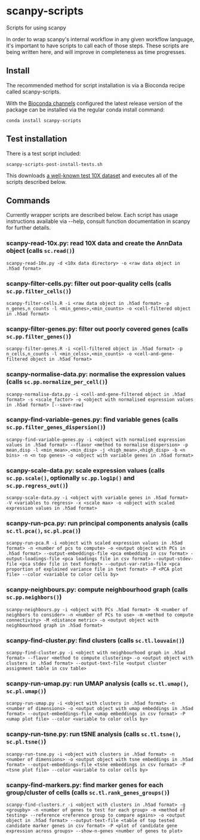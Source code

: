 # scanpy-scripts
Scripts for using scanpy

In order to wrap scanpy's internal workflow in any given workflow language, it's important to have scripts to call each of those steps. These scripts are being written here, and will improve in completeness as time progresses. 

## Install

The recommended method for script installation is via a Bioconda recipe called scanpy-scripts. 

With the [Bioconda channels](https://bioconda.github.io/#set-up-channels) configured the latest release version of the package can be installed via the regular conda install command:

```
conda install scanpy-scripts
```

## Test installation

There is a test script included:

```
scanpy-scripts-post-install-tests.sh
```

This downloads [a well-known test 10X dataset]('https://s3-us-west-2.amazonaws.com/10x.files/samples/cell/pbmc3k/pbmc3k_filtered_gene_bc_matrices.tar.gz) and executes all of the scripts described below.

## Commands

Currently wrapper scripts are described below. Each script has usage instructions available via --help, consult function documentation in scanpy for further details.

###  scanpy-read-10x.py: read 10X data and create the AnnData object (calls `sc.read()`)

```
scanpy-read-10x.py -d <10x data directory> -o <raw data object in .h5ad format>
```

### scanpy-filter-cells.py: filter out poor-quality cells (calls `sc.pp.filter_cells()`)

```
scanpy-filter-cells.R -i <raw data object in .h5ad format> -p n_genes,n_counts -l <min_genes>,<min_counts> -o <cell-filtered object in .h5ad format>
``` 

### scanpy-filter-genes.py: filter out poorly covered genes (calls `sc.pp.filter_genes()`)

```
scanpy-filter-genes.R -i <cell-filtered object in .h5ad format> -p n_cells,n_counts -l <min_celss>,<min_counts> -o <cell-and-gene-filtered object in .h5ad format>
``` 

### scanpy-normalise-data.py: normalise the expression values (calls `sc.pp.normalize_per_cell()`)

```
scanpy-normalise-data.py -i <cell-and-gene-filtered object in .h5ad format> -s <scale_factor> -o <object with normalised expression values in .h5ad format> [--save-raw]
```

### scanpy-find-variable-genes.py: find variable genes (calls `sc.pp.filter_genes_dispersion()`)

```
scanpy-find-variable-genes.py -i <object with normalised expression values in .h5ad format> --flavor <method to normalise dispersion> -p mean,disp -l <min_mean>,<min_disp> -j <high_mean>,<high_disp> -b <n bins> -n <n top genes> -o <object with variable genes in .h5ad format>
```

### scanpy-scale-data.py: scale expression values (calls `sc.pp.scale()`, optionally `sc.pp.log1p()` and `sc.pp.regress_out()`)

```
scanpy-scale-data.py -i <object with variable genes in .h5ad format>  -V <variables to regress> -x <scale max> -o <object with scaled expression values in .h5ad format>
```

### scanpy-run-pca.py: run principal components analysis (calls `sc.tl.pca()`, `sc.pl.pca()`)

```
scanpy-run-pca.R -i <object with scaled expression values in .h5ad format> -n <number of pcs to compute> -o <output object with PCs in .h5ad format> --output-embeddings-file <pca embedding in csv format> -output-loadings-file <pca loadings file in csv format> --output-stdev-file <pca stdev file in text format> --output-var-ratio-file <pca proportion of explained variance file in text format> -P <PCA plot file> --color <variable to color cells by>
```

### scanpy-neighbours.py: compute neighbourhood graph (calls `sc.pp.neighbors()`)

```
scanpy-neighbours.py -i <object with PCs .h5ad format> -N <number of neighbors to consider> -n <number of PCs to use> -m <method to compute connectivity> -M <distance metric> -o <output object with neighbourhood graph in .h5ad format>
```

### scanpy-find-cluster.py: find clusters (calls `sc.tl.louvain()`)

```
scanpy-find-cluster.py -i <object with neighbourhood graph in .h5ad format> --flavor <method to compute clustering> -o <output object with clusters in .h5ad format> --output-text-file <output cluster assignment table in csv table>
```

### scanpy-run-umap.py: run UMAP analysis (calls `sc.tl.umap()`, `sc.pl.umap()`)

```
scanpy-run-umap.py -i <object with clusters in .h5ad format> -n <number of dimensions> -o <output object with umap embeddings in .h5ad format> --output-embeddings-file <umap embeddings in csv format> -P <umap plot file> --color <variable to color cells by>
```

### scanpy-run-tsne.py: run tSNE analysis (calls `sc.tl.tsne()`, `sc.pl.tsne()`)

```
scanpy-run-tsne.py -i <object with clusters in .h5ad format> -n <number of dimensions> -o <output object with tsne embeddings in .h5ad format> --output-embeddings-file <tsne embeddings in csv format> -P <tsne plot file> --color <variable to color cells by>
```

### scanpy-find-markers.py: find marker genes for each group/cluster of cells (calls `sc.tl.rank_genes_groups()`)

```
scanpy-find-clusters.r -i <object with clusters in .h5ad format> -g <groupby> -n <number of genes to test for each group> -m <method of testing> --reference <reference group to compare agains> -o <output object in .h5ad format> --output-text-file <table of top tested candidate marker genes in csv format> -P <plot of candidate gene expression across groups> --show-n-genes <number of genes to plot>
```